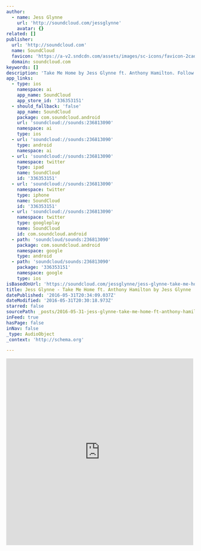 ```yaml
---
author:
  - name: Jess Glynne
    url: 'http://soundcloud.com/jessglynne'
    avatar: {}
related: []
publisher:
  url: 'http://soundcloud.com'
  name: SoundCloud
  favicon: 'https://a-v2.sndcdn.com/assets/images/sc-icons/favicon-2cadd14b.ico'
  domain: soundcloud.com
keywords: []
description: 'Take Me Home by Jess Glynne ft. Anthony Hamilton. Follow Jess online: Facebook: www.facebook.com/JessGlynne Twitter: http://www.twitter.com/jessglynne Instagram: http://instagram.com/jessglynne YouTube: http://bit.ly/1zn8l4B Spotify: http://spoti.fi/1nKTVqx'
app_links:
  - type: ios
    namespace: ai
    app_name: SoundCloud
    app_store_id: '336353151'
  - should_fallback: 'false'
    app_name: SoundCloud
    package: com.soundcloud.android
    url: 'soundcloud://sounds:236813090'
    namespace: ai
    type: ios
  - url: 'soundcloud://sounds:236813090'
    type: android
    namespace: ai
  - url: 'soundcloud://sounds:236813090'
    namespace: twitter
    type: ipad
    name: SoundCloud
    id: '336353151'
  - url: 'soundcloud://sounds:236813090'
    namespace: twitter
    type: iphone
    name: SoundCloud
    id: '336353151'
  - url: 'soundcloud://sounds:236813090'
    namespace: twitter
    type: googleplay
    name: SoundCloud
    id: com.soundcloud.android
  - path: 'soundcloud/sounds:236813090'
    package: com.soundcloud.android
    namespace: google
    type: android
  - path: 'soundcloud/sounds:236813090'
    package: '336353151'
    namespace: google
    type: ios
isBasedOnUrl: 'https://soundcloud.com/jessglynne/jess-glynne-take-me-home-ft-antony-hamilton'
title: Jess Glynne - Take Me Home ft. Anthony Hamilton by Jess Glynne
datePublished: '2016-05-31T20:34:09.037Z'
dateModified: '2016-05-31T20:30:18.973Z'
starred: false
sourcePath: _posts/2016-05-31-jess-glynne-take-me-home-ft-anthony-hamilton-by-jess-glyn.md
inFeed: true
hasPage: false
inNav: false
_type: AudioObject
_context: 'http://schema.org'

---
```

<iframe src="https://cdn.embedly.com/widgets/media.html?src=https%3A%2F%2Fw.soundcloud.com%2Fplayer%2F%3Fvisual%3Dtrue%26url%3Dhttp%253A%252F%252Fapi.soundcloud.com%252Ftracks%252F236813090%26show_artwork%3Dtrue&amp;url=https%3A%2F%2Fsoundcloud.com%2Fjessglynne%2Fjess-glynne-take-me-home-ft-antony-hamilton&amp;image=http%3A%2F%2Fi1.sndcdn.com%2Fartworks-000139063971-ww55st-t500x500.jpg&amp;key=b7d04c9b404c499eba89ee7072e1c4f7&amp;type=text%2Fhtml&amp;schema=soundcloud" width="500" height="500" scrolling="no" frameborder="0" allowfullscreen="" style=""></iframe>